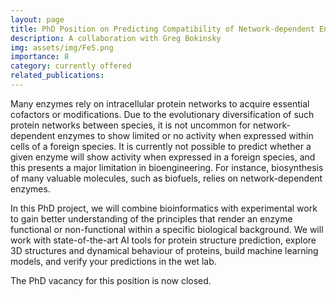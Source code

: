 ```yaml
---
layout: page
title: PhD Position on Predicting Compatibility of Network-dependent Enzymes
description: A collaboration with Greg Bokinsky
img: assets/img/FeS.png
importance: 8
category: currently offered
related_publications: 
---
```


Many enzymes rely on intracellular protein networks to acquire essential cofactors or modifications. Due to the evolutionary diversification of such protein networks between species, it is not uncommon for network-dependent enzymes to show limited or no activity when expressed within cells of a foreign species. It is currently not possible to predict whether a given enzyme will show activity when expressed in a foreign species, and this presents a major limitation in bioengineering. For instance, biosynthesis of many valuable molecules, such as biofuels, relies on network-dependent enzymes.

In this PhD project, we will combine bioinformatics with experimental work to gain better understanding of the principles that render an enzyme functional or non-functional within a specific biological background. We will work with state-of-the-art AI tools for protein structure prediction, explore 3D structures and dynamical behaviour of proteins, build machine learning models, and verify your predictions in the wet lab.

The PhD vacancy for this position is now closed.